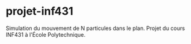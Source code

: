 # projet-inf431
Simulation du mouvement de N particules dans le plan. Projet du cours INF431 à l'École Polytechnique.
